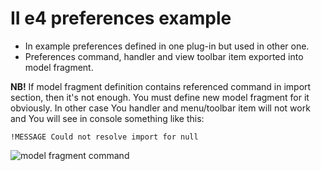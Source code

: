 II e4 preferences example
====

* In example preferences defined in one plug-in but used in other one.
* Preferences command, handler and view toolbar item exported into model fragment.

**NB!** If model fragment definition contains referenced command in import section, then it's not enough. You must define new model fragment for it obviously. 
In other case You handler and menu/toolbar item will not work and You will see in console something like this:
```
!MESSAGE Could not resolve import for null
```
![model fragment command](https://cloud.githubusercontent.com/assets/1450943/4781973/f1374eee-5ccf-11e4-94fb-80d47a8a8a4f.png)

